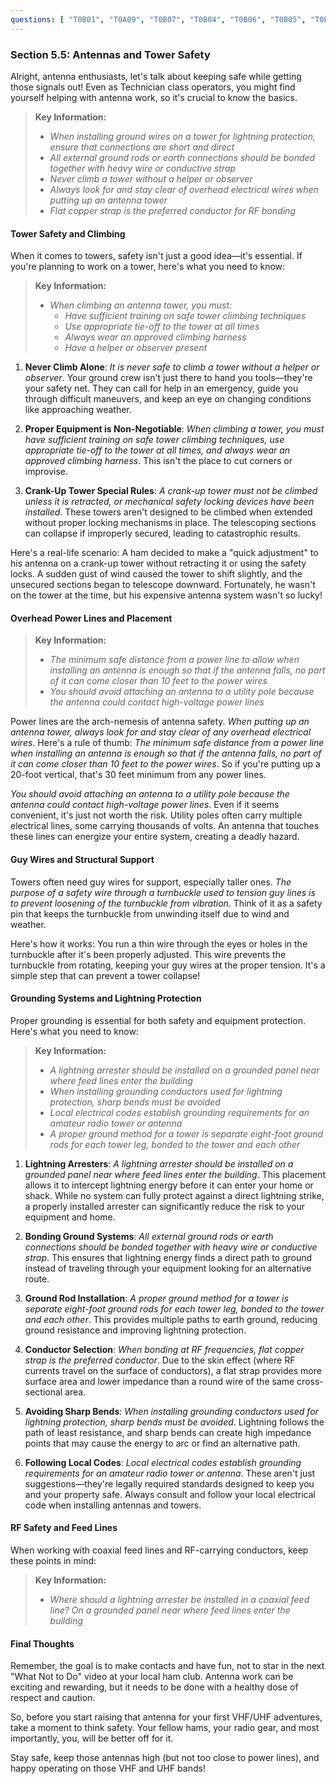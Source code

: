 ```yaml
---
questions: [ "T0B01", "T0A09", "T0B07", "T0B04", "T0B06", "T0B05", "T0B03", "T4A08", "T0B10", "T0B09", "T0B11", "T0A07", "T0B08", "T0B02" ]
---
```


### Section 5.5: Antennas and Tower Safety

Alright, antenna enthusiasts, let's talk about keeping safe while getting those signals out! Even as Technician class operators, you might find yourself helping with antenna work, so it's crucial to know the basics.

> **Key Information:**
> - *When installing ground wires on a tower for lightning protection, ensure that connections are short and direct*
> - *All external ground rods or earth connections should be bonded together with heavy wire or conductive strap*
> - *Never climb a tower without a helper or observer*
> - *Always look for and stay clear of overhead electrical wires when putting up an antenna tower*
> - *Flat copper strap is the preferred conductor for RF bonding*

#### Tower Safety and Climbing

When it comes to towers, safety isn't just a good idea—it's essential. If you're planning to work on a tower, here's what you need to know:

> **Key Information:**
> - *When climbing an antenna tower, you must:*
>   - *Have sufficient training on safe tower climbing techniques*
>   - *Use appropriate tie-off to the tower at all times*
>   - *Always wear an approved climbing harness*
>   - *Have a helper or observer present*

1. **Never Climb Alone**: *It is never safe to climb a tower without a helper or observer*. Your ground crew isn't just there to hand you tools—they're your safety net. They can call for help in an emergency, guide you through difficult maneuvers, and keep an eye on changing conditions like approaching weather.

2. **Proper Equipment is Non-Negotiable**: *When climbing a tower, you must have sufficient training on safe tower climbing techniques, use appropriate tie-off to the tower at all times, and always wear an approved climbing harness*. This isn't the place to cut corners or improvise.

3. **Crank-Up Tower Special Rules**: *A crank-up tower must not be climbed unless it is retracted, or mechanical safety locking devices have been installed*. These towers aren't designed to be climbed when extended without proper locking mechanisms in place. The telescoping sections can collapse if improperly secured, leading to catastrophic results.

Here's a real-life scenario: A ham decided to make a "quick adjustment" to his antenna on a crank-up tower without retracting it or using the safety locks. A sudden gust of wind caused the tower to shift slightly, and the unsecured sections began to telescope downward. Fortunately, he wasn't on the tower at the time, but his expensive antenna system wasn't so lucky!

#### Overhead Power Lines and Placement

> **Key Information:**
> - *The minimum safe distance from a power line to allow when installing an antenna is enough so that if the antenna falls, no part of it can come closer than 10 feet to the power wires*
> - *You should avoid attaching an antenna to a utility pole because the antenna could contact high-voltage power lines*

Power lines are the arch-nemesis of antenna safety. *When putting up an antenna tower, always look for and stay clear of any overhead electrical wires*. Here's a rule of thumb: *The minimum safe distance from a power line when installing an antenna is enough so that if the antenna falls, no part of it can come closer than 10 feet to the power wires*. So if you're putting up a 20-foot vertical, that's 30 feet minimum from any power lines.

*You should avoid attaching an antenna to a utility pole because the antenna could contact high-voltage power lines*. Even if it seems convenient, it's just not worth the risk. Utility poles often carry multiple electrical lines, some carrying thousands of volts. An antenna that touches these lines can energize your entire system, creating a deadly hazard.

#### Guy Wires and Structural Support

Towers often need guy wires for support, especially taller ones. *The purpose of a safety wire through a turnbuckle used to tension guy lines is to prevent loosening of the turnbuckle from vibration*. Think of it as a safety pin that keeps the turnbuckle from unwinding itself due to wind and weather.

Here's how it works: You run a thin wire through the eyes or holes in the turnbuckle after it's been properly adjusted. This wire prevents the turnbuckle from rotating, keeping your guy wires at the proper tension. It's a simple step that can prevent a tower collapse!

#### Grounding Systems and Lightning Protection

Proper grounding is essential for both safety and equipment protection. Here's what you need to know:

> **Key Information:**
> - *A lightning arrester should be installed on a grounded panel near where feed lines enter the building*
> - *When installing grounding conductors used for lightning protection, sharp bends must be avoided*
> - *Local electrical codes establish grounding requirements for an amateur radio tower or antenna*
> - *A proper ground method for a tower is separate eight-foot ground rods for each tower leg, bonded to the tower and each other*

1. **Lightning Arresters**: *A lightning arrester should be installed on a grounded panel near where feed lines enter the building*. This placement allows it to intercept lightning energy before it can enter your home or shack. While no system can fully protect against a direct lightning strike, a properly installed arrester can significantly reduce the risk to your equipment and home.

2. **Bonding Ground Systems**: *All external ground rods or earth connections should be bonded together with heavy wire or conductive strap*. This ensures that lightning energy finds a direct path to ground instead of traveling through your equipment looking for an alternative route.

3. **Ground Rod Installation**: *A proper ground method for a tower is separate eight-foot ground rods for each tower leg, bonded to the tower and each other*. This provides multiple paths to earth ground, reducing ground resistance and improving lightning protection.

4. **Conductor Selection**: *When bonding at RF frequencies, flat copper strap is the preferred conductor*. Due to the skin effect (where RF currents travel on the surface of conductors), a flat strap provides more surface area and lower impedance than a round wire of the same cross-sectional area.

5. **Avoiding Sharp Bends**: *When installing grounding conductors used for lightning protection, sharp bends must be avoided*. Lightning follows the path of least resistance, and sharp bends can create high impedance points that may cause the energy to arc or find an alternative path.

6. **Following Local Codes**: *Local electrical codes establish grounding requirements for an amateur radio tower or antenna*. These aren't just suggestions—they're legally required standards designed to keep you and your property safe. Always consult and follow your local electrical code when installing antennas and towers.

#### RF Safety and Feed Lines

When working with coaxial feed lines and RF-carrying conductors, keep these points in mind:

> **Key Information:**
> - *Where should a lightning arrester be installed in a coaxial feed line? On a grounded panel near where feed lines enter the building*

#### Final Thoughts

Remember, the goal is to make contacts and have fun, not to star in the next "What Not to Do" video at your local ham club. Antenna work can be exciting and rewarding, but it needs to be done with a healthy dose of respect and caution.

So, before you start raising that antenna for your first VHF/UHF adventures, take a moment to think safety. Your fellow hams, your radio gear, and most importantly, you, will be better off for it.

Stay safe, keep those antennas high (but not too close to power lines), and happy operating on those VHF and UHF bands!